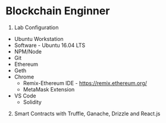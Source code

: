 # Blockchain Enginner
1. Lab Configuration
- Ubuntu Workstation
- Software - Ubuntu 16.04 LTS 
- NPM/Node
- Git
- Ethereum
- Geth
- Chrome
    - Remix-Ethereum IDE - https://remix.ethereum.org/
    - MetaMask Extension
- VS Code
    - Solidity 

2. Smart Contracts with Truffle, Ganache, Drizzle and React.js
    